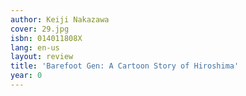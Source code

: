 ```yaml
---
author: Keiji Nakazawa
cover: 29.jpg
isbn: 014011808X
lang: en-us
layout: review
title: 'Barefoot Gen: A Cartoon Story of Hiroshima'
year: 0
---
```


